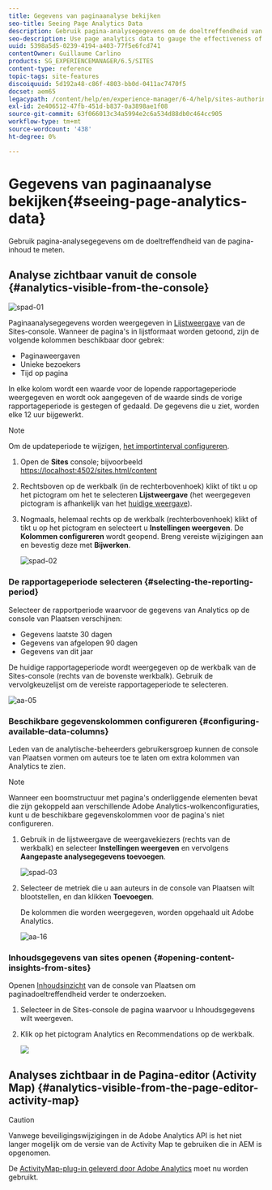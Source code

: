 ```yaml
---
title: Gegevens van paginaanalyse bekijken
seo-title: Seeing Page Analytics Data
description: Gebruik pagina-analysegegevens om de doeltreffendheid van de pagina-inhoud te meten
seo-description: Use page analytics data to gauge the effectiveness of their page content
uuid: 5398a5d5-0239-4194-a403-77f5e6fcd741
contentOwner: Guillaume Carlino
products: SG_EXPERIENCEMANAGER/6.5/SITES
content-type: reference
topic-tags: site-features
discoiquuid: 5d192a48-c86f-4803-bb0d-0411ac7470f5
docset: aem65
legacypath: /content/help/en/experience-manager/6-4/help/sites-authoring/pa-using.html
exl-id: 2e406512-47fb-451d-b837-0a3898ae1f08
source-git-commit: 63f066013c34a5994e2c6a534d88db0c464cc905
workflow-type: tm+mt
source-wordcount: '438'
ht-degree: 0%

---
```


# Gegevens van paginaanalyse bekijken{#seeing-page-analytics-data}

Gebruik pagina-analysegegevens om de doeltreffendheid van de pagina-inhoud te meten.

## Analyse zichtbaar vanuit de console {#analytics-visible-from-the-console}

![spad-01](assets/spad-01.png)

Paginaanalysegegevens worden weergegeven in [Lijstweergave](/help/sites-authoring/basic-handling.md#list-view) van de Sites-console. Wanneer de pagina&#39;s in lijstformaat worden getoond, zijn de volgende kolommen beschikbaar door gebrek:

* Paginaweergaven
* Unieke bezoekers
* Tijd op pagina

In elke kolom wordt een waarde voor de lopende rapportageperiode weergegeven en wordt ook aangegeven of de waarde sinds de vorige rapportageperiode is gestegen of gedaald. De gegevens die u ziet, worden elke 12 uur bijgewerkt.

>[!NOTE]
>
>Om de updateperiode te wijzigen, [het importinterval configureren](/help/sites-administering/adobeanalytics-connect.md#configuring-the-import-interval).

1. Open de **Sites** console; bijvoorbeeld [https://localhost:4502/sites.html/content](https://localhost:4502/sites.html/content)
1. Rechtsboven op de werkbalk (in de rechterbovenhoek) klikt of tikt u op het pictogram om het te selecteren **Lijstweergave** (het weergegeven pictogram is afhankelijk van het [huidige weergave](/help/sites-authoring/basic-handling.md#viewing-and-selecting-resources)).

1. Nogmaals, helemaal rechts op de werkbalk (rechterbovenhoek) klikt of tikt u op het pictogram en selecteert u **Instellingen weergeven**. De **Kolommen configureren** wordt geopend. Breng vereiste wijzigingen aan en bevestig deze met **Bijwerken**.

   ![spad-02](assets/spad-02.png)

### De rapportageperiode selecteren {#selecting-the-reporting-period}

Selecteer de rapportperiode waarvoor de gegevens van Analytics op de console van Plaatsen verschijnen:

* Gegevens laatste 30 dagen
* Gegevens van afgelopen 90 dagen
* Gegevens van dit jaar

De huidige rapportageperiode wordt weergegeven op de werkbalk van de Sites-console (rechts van de bovenste werkbalk). Gebruik de vervolgkeuzelijst om de vereiste rapportageperiode te selecteren.

![aa-05](assets/aa-05.png)

### Beschikbare gegevenskolommen configureren {#configuring-available-data-columns}

Leden van de analytische-beheerders gebruikersgroep kunnen de console van Plaatsen vormen om auteurs toe te laten om extra kolommen van Analytics te zien.

>[!NOTE]
>
>Wanneer een boomstructuur met pagina&#39;s onderliggende elementen bevat die zijn gekoppeld aan verschillende Adobe Analytics-wolkenconfiguraties, kunt u de beschikbare gegevenskolommen voor de pagina&#39;s niet configureren.

1. Gebruik in de lijstweergave de weergavekiezers (rechts van de werkbalk) en selecteer **Instellingen weergeven** en vervolgens **Aangepaste analysegegevens toevoegen**.

   ![spad-03](assets/spad-03.png)

1. Selecteer de metriek die u aan auteurs in de console van Plaatsen wilt blootstellen, en dan klikken **Toevoegen**.

   De kolommen die worden weergegeven, worden opgehaald uit Adobe Analytics.

   ![aa-16](assets/aa-16.png)

### Inhoudsgegevens van sites openen {#opening-content-insights-from-sites}

Openen [Inhoudsinzicht](/help/sites-authoring/content-insights.md) van de console van Plaatsen om paginadoeltreffendheid verder te onderzoeken.

1. Selecteer in de Sites-console de pagina waarvoor u Inhoudsgegevens wilt weergeven.
1. Klik op het pictogram Analytics en Recommendations op de werkbalk.

   ![](do-not-localize/chlimage_1-14.png)

## Analyses zichtbaar in de Pagina-editor (Activity Map) {#analytics-visible-from-the-page-editor-activity-map}

>[!CAUTION]
>
>Vanwege beveiligingswijzigingen in de Adobe Analytics API is het niet langer mogelijk om de versie van de Activity Map te gebruiken die in AEM is opgenomen.
>
>De [ActivityMap-plug-in geleverd door Adobe Analytics](https://experienceleague.adobe.com/docs/analytics/analyze/activity-map/getting-started/get-started-users/activitymap-install.html) moet nu worden gebruikt.
